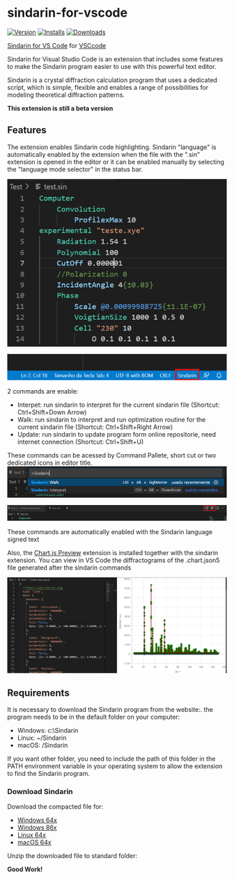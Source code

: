 # sindarin-for-vscode

[![Version](https://vsmarketplacebadge.apphb.com/version/goSiqueira.sindarin-for-vscode.svg?color=orange&style=?style=for-the-badge&logo=visual-studio-code)](https://marketplace.visualstudio.com/items?itemName=goSiqueira.sindarin-for-vscode)
[![Installs](https://vsmarketplacebadge.apphb.com/installs/goSiqueira.sindarin-for-vscode.svg?color=orange)](https://marketplace.visualstudio.com/items?itemName=goSiqueira.sindarin-for-vscode)
[![Downloads](https://vsmarketplacebadge.apphb.com/downloads/goSiqueira.sindarin-for-vscode.svg?color=orange)](https://marketplace.visualstudio.com/items?itemName=goSiqueira.sindarin-for-vscode)

[Sindarin for VS Code](https://github.com/guilhermeolisi/sindarin-for-vscode) for [VSCcode](https://code.visualstudio.com/)

Sindarin for Visual Studio Code is an extension that includes some features to make the Sindarin program easier to use with this powerful text editor.

Sindarin is a crystal diffraction calculation program that uses a dedicated script, which is simple, flexible and enables a range of possibilities for modeling theoretical diffraction patterns. 

**This extension is still a beta version**

## Features

The extension enables Sindarin code highlighting. Sindarin "language" is automatically enabled by the extension when the file with the ".sin" extension is opened in the editor or it can be enabled manually by selecting the "language mode selector" in the status bar. 

![Sindarin Code Highlighting](https://github.com/guilhermeolisi/sindarin-for-vscode/blob/master/resources/SindarinCodeHighlithing.png?raw=true)

![Sindarin Language in language mode selector](https://github.com/guilhermeolisi/sindarin-for-vscode/blob/master/resources/SindarinStatusBarLanguage.png?raw=true)

2 commands are enable:
* Interpet: run sindarin to interpret for the current sindarin file (Shortcut: Ctrl+Shift+Down Arrow)
* Walk: run sindarin to interpret and run optimization routine for the current sindarin file (Shortcut: Ctrl+Shift+Right Arrow)
* Update: run sindarin to update program form online repositorie, need internet connection (Shortcut: Ctrl+Shift+U)

These commands can be acessed by Command Pallete, short cut or two dedicated icons in editor title. 
![Sindarin commands in Command Pallete](https://github.com/guilhermeolisi/sindarin-for-vscode/blob/master/resources/SindarinCommands.png?raw=true)

![Sindarin icons in editor title](https://github.com/guilhermeolisi/sindarin-for-vscode/blob/master/resources/SindarinIcons.png?raw=true)

These commands are automatically enabled with the Sindarin language signed text

Also, the [Chart.js Preview](https://github.com/chartjs/Chart.js) extension is installed together with the sindarin extension. You can view in VS Code the diffractograms of the .chart.json5 file generated after the sindarin commands

![View diffraction in VS Code wit Chart.js](https://github.com/guilhermeolisi/sindarin-for-vscode/blob/master/resources/SindarinDiffractionChart.js.png?raw=true)

## Requirements

It is necessary to download the Sindarin program from the website:.
the program needs to be in the default folder on your computer:
* Windows: c:\Sindarin
* Linux: ~/Sindarin
* macOS: /Sindarin

If you want other folder, you need to include the path of this folder in the PATH environment variable in your operating system to allow the extension to find the Sindarin program. 

### Download Sindarin

Download the compacted file for:
* [Windows 64x](https://sindarin.s3.sa-east-1.amazonaws.com/windows64.zip)
* [Windows 86x](https://sindarin.s3.sa-east-1.amazonaws.com/windows86.zip)
* [Linux 64x](https://sindarin.s3.sa-east-1.amazonaws.com/linux64.tar.gz)
* [macOS 64x](https://sindarin.s3.sa-east-1.amazonaws.com/macos64.7z)

Unzip the downloaded file to standard folder:

**Good Work!**
